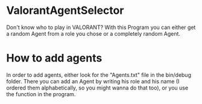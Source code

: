 # ValorantAgentSelector
 Don't know who to play in VALORANT? With this Program you can either get a random Agent from a role you chose or a completely random Agent.

# How to add agents
 In order to add agents, either look for the "Agents.txt" file in the bin/debug folder. There you can add an Agent by writing his role and his name (I ordered them alphabetically, so you might wanna do that too), or you use the function in the program.
